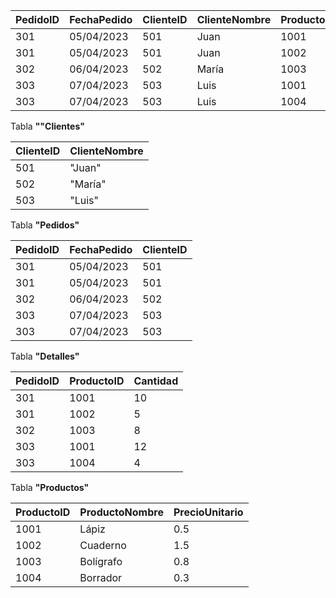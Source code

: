 | PedidoID | FechaPedido | ClienteID | ClienteNombre | ProductoID | ProductoNombre | Cantidad | PrecioUnitario |
| ---- | ---- | ---- | ---- | ---- | ---- | ---- | ---- |
| 301 |	05/04/2023 | 501 | Juan | 1001 | Lápiz | 10 | 0.5 |
| 301 |	05/04/2023 | 501 | Juan | 1002 | Cuaderno | 5 | 1.5 |
| 302 |	06/04/2023 | 502 | María | 1003 | Bolígrafo | 8 | 0.8 |
| 303 |	07/04/2023 | 503 | Luis | 1001 | Lápiz | 12 | 0.5 |
| 303 |	07/04/2023 | 503 | Luis | 1004 | Borrador | 4 | 0.3 |


Tabla **""Clientes"**

| ClienteID | ClienteNombre |
| --- | --- |
| 501 | "Juan" |
| 502 | "María"|
| 503 | "Luis" |

Tabla **"Pedidos"**

| PedidoID | FechaPedido | ClienteID |
| --- | --- | --- |
| 301 | 05/04/2023 | 501 | 
| 301 | 05/04/2023 | 501 | 
| 302 | 06/04/2023 | 502 | 
| 303 | 07/04/2023 | 503 | 
| 303 | 07/04/2023 | 503 | 

Tabla **"Detalles"**

| PedidoID | ProductoID | Cantidad |
| --- | --- | --- |
| 301 | 1001 | 10 |
| 301 | 1002 | 5 |
| 302 | 1003 | 8 |
| 303 | 1001 | 12 |
| 303 | 1004 | 4 |

Tabla **"Productos"**

| ProductoID | ProductoNombre | PrecioUnitario |
| --- | --- | --- |
| 1001 | Lápiz | 0.5 | 
| 1002 | Cuaderno | 1.5 |
| 1003 | Bolígrafo | 0.8 |
| 1004 | Borrador | 0.3 |